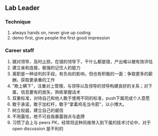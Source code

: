 ## Lab Leader

### Technique
1. always hands on, never give up coding
2. demo first, give people the first good impression
### Career staff
1. 跟对领导，及时止损，在错的领导下，干什么都是错，产出难以被有效评估
2. 建立亲和连接，极强的记住人的能力
3. 离职是一种谈判的手段，有负向的影响，但也有积极的一面：争取更多的薪酬，获取更承重的工作
4. "欺上瞒下"，注重对上管理，与领导以及领导的领导构建良好的关系；对下属，信息要有的放矢，熟练掌握话术
5. 双重标准，对待自己和他人敢于使用不同的标准，push下属完成个人意愿
6. 敢于承诺，敢于加杠杆，敢于“拿着鸡毛当令箭”，以小博大。
7. 树立权威，建立自己的威信
8. 不用露怯，绝不可自我暴露弱点与底牌
9. 习惯了会上与 peers PK，经常将这种风格带入到下属的技术讨论中，对于 open discussion 是不利的
